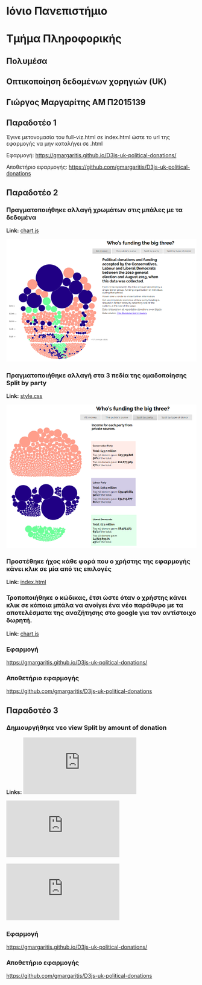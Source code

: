 # Ιόνιο Πανεπιστήμιο

# Τμήμα Πληροφορικής

## Πολυμέσα

## Οπτικοποίηση δεδομένων χορηγιών (UK)

## Γιώργος Μαργαρίτης ΑΜ Π2015139

## Παραδοτέο 1

Έγινε μετονομασία του full-viz.html σε index.html ώστε το url της εφαρμογής να μην καταλήγει σε .html

Εφαρμογή: https://gmargaritis.github.io/D3js-uk-political-donations/

Αποθετήριο εφαρμογής: https://github.com/gmargaritis/D3js-uk-political-donations

## Παραδοτέο 2

### Πραγματοποιήθηκε αλλαγή χρωμάτων στις μπάλες με τα δεδομένα 

**Link:**
[chart.js](https://github.com/gmargaritis/D3js-uk-political-donations/blob/af8cacba5d4ad43a223fe1f063449d205f273cce/chart.js#L24)

![overview.png](overview.png)

### Πραγματοποιήθηκε αλλαγή στα 3 πεδία της ομαδοποίησης Split by party

**Link:**
[style.css](https://github.com/gmargaritis/D3js-uk-political-donations/blob/724cba7601d666149a09aa6bf1749c2be667d8a9/style.css#L66)

![split-by-party.png](split-by-party.png)


### Προστέθηκε ήχος κάθε φορά που ο χρήστης της εφαρμογής κάνει κλικ σε μία από τις επιλογές

**Link:**
[index.html](https://github.com/gmargaritis/D3js-uk-political-donations/blob/daecda3c5a9042609de0cddf665199f6c5353d16/index.html#L48)


### Τροποποιήθηκε ο κώδικας, έτσι ώστε όταν ο χρήστης κάνει κλικ σε κάποια μπάλα να ανοίγει ένα νέο παράθυρο με τα αποτελέσματα της αναζήτησης στο google για τον αντίστοιχο δωρητή.

**Link:**
[chart.js](https://github.com/gmargaritis/D3js-uk-political-donations/blob/af8cacba5d4ad43a223fe1f063449d205f273cce/chart.js#L95)

### Εφαρμογή
 https://gmargaritis.github.io/D3js-uk-political-donations/

### Αποθετήριο εφαρμογής
 https://github.com/gmargaritis/D3js-uk-political-donations


## Παραδοτέο 3

### Δημιουργήθηκε νεο view Split by amount of donation

**Links:** ![chart.js](https://github.com/gmargaritis/D3js-uk-political-donations/blob/%CF%80%CE%B1%CF%81%CE%B1%CE%B4%CE%BF%CF%84%CE%AD%CE%BF-3-split-by-amount/chart.js)

![index.html](https://github.com/gmargaritis/D3js-uk-political-donations/blob/%CF%80%CE%B1%CF%81%CE%B1%CE%B4%CE%BF%CF%84%CE%AD%CE%BF-3-split-by-amount/index.html)

![style.css](https://github.com/gmargaritis/D3js-uk-political-donations/blob/%CF%80%CE%B1%CF%81%CE%B1%CE%B4%CE%BF%CF%84%CE%AD%CE%BF-3-split-by-amount/style.css)

### Εφαρμογή
 https://gmargaritis.github.io/D3js-uk-political-donations/

### Αποθετήριο εφαρμογής
 https://github.com/gmargaritis/D3js-uk-political-donations
